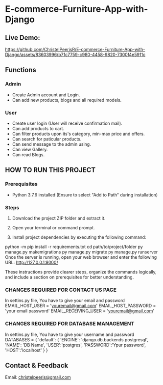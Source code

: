 # E-commerce-Furniture-App-with-Django

## Live Demo:

https://github.com/ChristelPeerisR/E-commerce-Furniture-App-with-Django/assets/83603996/b71c7759-c980-4458-9820-7300f4e5911c

## Functions

### Admin
- Create Admin account and Login.
- Can add new products, blogs and all required models.

### User
- Create user login (User will receive confirmation mail).
- Can add products to cart.
- Can filter products upon its's category, min-max price and offers.
- Can search for paticular products.
- Can send message to the admin using. 
- Can view Gallery.
- Can read Blogs.

## HOW TO RUN THIS PROJECT

### Prerequisites
- Python 3.7.6 installed (Ensure to select "Add to Path" during installation)

### Steps
1. Download the project ZIP folder and extract it.
2. Open your terminal or command prompt.

3. Install project dependencies by executing the following command:

python -m pip install -r requirements.txt
cd path/to/project/folder
py manage.py makemigrations
py manage.py migrate
py manage.py runserver
Once the server is running, open your web browser and enter the following URL:
http://127.0.0.1:8000/

These instructions provide clearer steps, organize the commands logically, and include a section on prerequisites for better understanding.

### CHANGES REQUIRED FOR CONTACT US PAGE
In settins.py file, You have to give your email and password
EMAIL_HOST_USER = 'youremail@gmail.com'
EMAIL_HOST_PASSWORD = 'your email password'
EMAIL_RECEIVING_USER = 'youremail@gmail.com'

### CHANGES REQUIRED FOR DATABASE MANAGEMENT
In settins.py file, You have to give your username and password
DATABASES = {
    'default': {
        'ENGINE': 'django.db.backends.postgresql',
        'NAME': 'DB Name',
        'USER':'postgres',
        'PASSWORD':'Ypur password',
        'HOST':'localhost'
    }
}

## Contact & Feedback
Email: christelpeeris@gmail.com

